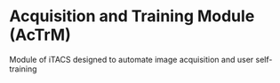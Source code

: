 # Acquisition and Training Module (AcTrM)

Module of iTACS designed to automate image acquisition and user self-training
